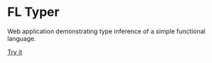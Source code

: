 # FL Typer

Web application demonstrating type inference of a simple functional language.

[Try it](https://fl-typer.herokuapp.com/)
